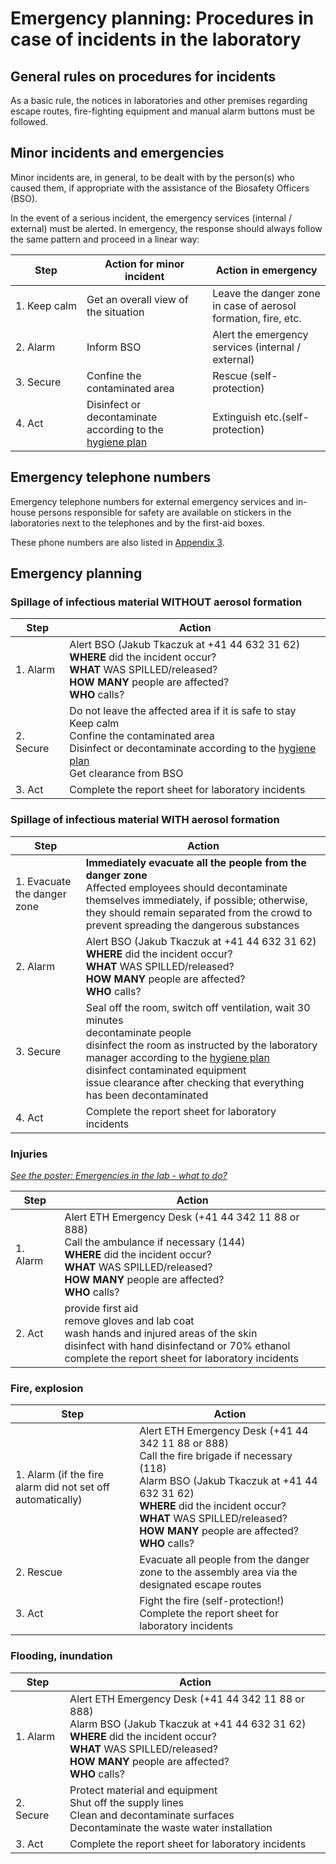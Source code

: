 # Emergency planning: Procedures in case of incidents in the laboratory

## General rules on procedures for incidents

As a basic rule, the notices in laboratories and other premises regarding escape routes, fire-fighting equipment and manual alarm buttons must be followed.

## Minor incidents and emergencies

Minor incidents are, in general, to be dealt with by the person(s) who caused them, if appropriate with the assistance of the Biosafety Officers (BSO).

In the event of a serious incident, the emergency services (internal / external) must be alerted. In emergency, the response should always follow the same pattern and proceed in a linear way:

| Step                   | Action for minor incident                                                     | Action in emergency                                            |
|----------------------- | ----------------------------------------------------------------------------- | -------------------------------------------------------------- |
| 1.&nbsp;Keep&nbsp;calm | Get an overall view of the situation                                          | Leave the danger zone in case of aerosol formation, fire, etc. |
| 2. Alarm               | Inform BSO                                                                    | Alert the emergency services (internal / external)             |
| 3. Secure              | Confine the contaminated area                                                 | Rescue (self-protection)                                       |
| 4. Act                 | Disinfect or decontaminate according to the [hygiene plan](12_hygene_plan.md) | Extinguish etc.(self-protection)                               |

## Emergency telephone numbers

Emergency telephone numbers for external emergency services and in-house persons responsible for safety are available on stickers in the laboratories next to the telephones and by the first-aid boxes.

These phone numbers are also listed in [Appendix 3](03_emergency_telephone_numbers_and_contacts_for_safety.md).

## Emergency planning

### Spillage of infectious material WITHOUT aerosol formation

| Step      | Action |
| --------- | ------ |
| 1. Alarm  | Alert BSO (Jakub Tkaczuk at +41 44 632 31 62)<br>**WHERE** did the incident occur?<br>**WHAT** WAS SPILLED/released?<br>**HOW MANY** people are affected?<br>**WHO** calls? |
| 2. Secure | Do not leave the affected area if it is safe to stay<br>Keep calm<br>Confine the contaminated area<br>Disinfect or decontaminate according to the [hygiene plan](12_hygene_plan.md)<br>Get clearance from BSO |
| 3. Act    | Complete the report sheet for laboratory incidents |

### Spillage of infectious material WITH aerosol formation

| Step                        | Action |
| --------------------------- | ------ |
| 1. Evacuate the danger zone | **Immediately evacuate all the people from the danger zone**<br>Affected employees should decontaminate themselves immediately, if possible; otherwise, they should remain separated from the crowd to prevent spreading the dangerous substances |
| 2. Alarm                    | Alert BSO (Jakub Tkaczuk at +41 44 632 31 62)<br>**WHERE** did the incident occur?<br>**WHAT** WAS SPILLED/released?<br>**HOW MANY** people are affected?<br>**WHO** calls? |
| 3. Secure                   | Seal off the room, switch off ventilation, wait 30 minutes<br>decontaminate people<br>disinfect the room as instructed by the laboratory manager according to the [hygiene plan](12_hygene_plan.md)<br>disinfect contaminated equipment<br>issue clearance after checking that everything has been decontaminated |
| 4. Act                      | Complete the report sheet for laboratory incidents |

### Injuries
[*See the poster: Emergencies in the lab - what to do?*](https://ethz.ch/content/dam/ethz/associates/services/Service/sicherheit-gesundheit-umwelt/files/laborsicherheit_neu/en/emergencies_in_the_lab-what_to_do.pdf)

| Step     | Action |
| -------- | ------ |
| 1. Alarm | Alert ETH Emergency Desk (+41 44 342 11 88 or 888)<br>Call the ambulance if necessary (144)<br>**WHERE** did the incident occur?<br>**WHAT** WAS SPILLED/released?<br>**HOW MANY** people are affected?<br>**WHO** calls? |
| 2. Act   | provide first aid<br>remove gloves and lab coat<br>wash hands and injured areas of the skin<br>disinfect with hand disinfectand or 70% ethanol<br>complete the report sheet for laboratory incidents<br> |

### Fire, explosion

| Step                                                       | Action |
| ---------------------------------------------------------- | ------ |
| 1. Alarm (if the fire alarm did not set off automatically) | Alert ETH Emergency Desk (+41 44 342 11 88 or 888)<br>Call the fire brigade if necessary (118)<br>Alarm BSO (Jakub Tkaczuk at +41 44 632 31 62)<br>**WHERE** did the incident occur?<br>**WHAT** WAS SPILLED/released?<br>**HOW MANY** people are affected?<br>**WHO** calls? |
| 2. Rescue                                                  | Evacuate all people from the danger zone to the assembly area via the designated escape routes |
| 3. Act                                                     | Fight the fire (self-protection!)<br>Complete the report sheet for laboratory incidents |

### Flooding, inundation

| Step      | Action |
| --------- | ------ |
| 1. Alarm  | Alert ETH Emergency Desk (+41 44 342 11 88 or 888)<br>Alarm BSO (Jakub Tkaczuk at +41 44 632 31 62)<br>**WHERE** did the incident occur?<br>**WHAT** WAS SPILLED/released?<br>**HOW MANY** people are affected?<br>**WHO** calls? |
| 2. Secure | Protect material and equipment<br>Shut off the supply lines<br>Clean and decontaminate surfaces<br>Decontaminate the waste water installation |
| 3. Act    | Complete the report sheet for laboratory incidents |
